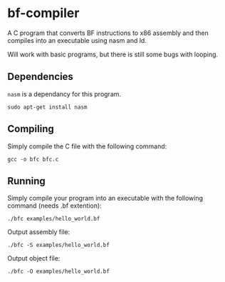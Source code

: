 # bf-compiler
A C program that converts BF instructions to x86 assembly and then compiles into an executable using nasm and ld.

Will work with basic programs, but there is still some bugs with looping.

## Dependencies 
`nasm` is a dependancy for this program.
```
sudo apt-get install nasm
```

## Compiling
Simply compile the C file with the following command:  
```
gcc -o bfc bfc.c
```
## Running
Simply compile your program into an executable with the following command (needs .bf extention):
```
./bfc examples/hello_world.bf
```
Output assembly file:
```
./bfc -S examples/hello_world.bf
```
Output object file:
```
./bfc -O examples/hello_world.bf
```
